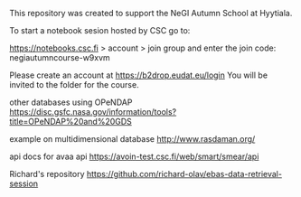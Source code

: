 
This repository was created to support the NeGI Autumn School at Hyytiala.

To start a notebook sesion hosted by CSC go to:

https://notebooks.csc.fi > account > join group 
and enter the join code:
negiautumncourse-w9xvm

Please create an account at 
https://b2drop.eudat.eu/login
You will be invited to the folder for the course. 

other databases using OPeNDAP 
https://disc.gsfc.nasa.gov/information/tools?title=OPeNDAP%20and%20GDS

example on multidimensional database
http://www.rasdaman.org/

api docs for avaa api 
https://avoin-test.csc.fi/web/smart/smear/api

Richard's repository
https://github.com/richard-olav/ebas-data-retrieval-session
